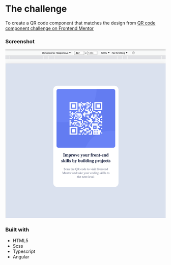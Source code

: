 # The challenge

To create a QR code component that matches the design from [QR code component challenge on Frontend Mentor](https://www.frontendmentor.io/challenges/qr-code-component-iux_sIO_H)
### Screenshot

![](./angular-qr-code-component/src/assets/images/final-screenshot.png)

### Built with

- HTML5
- Scss
- Typescript
- Angular
